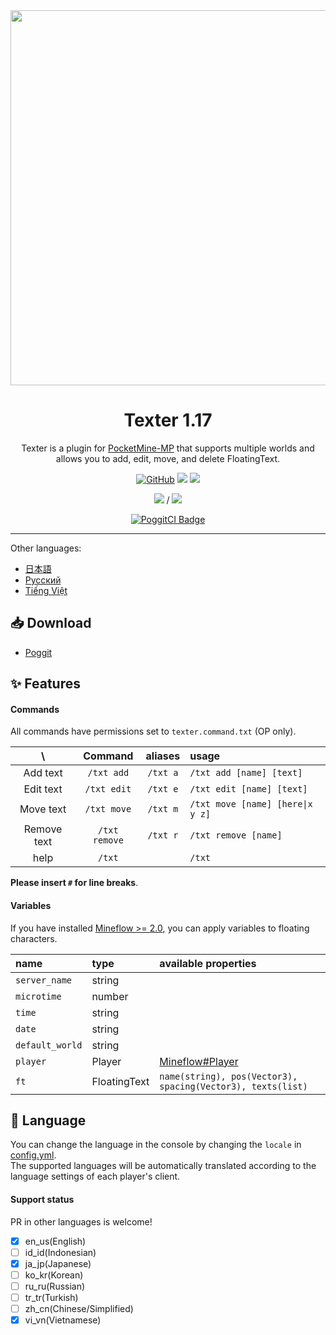<div align="center">

<img src="/assets/Texter.png" width="600px">

<h1>Texter 1.17</h1>

Texter is a plugin for [PocketMine-MP](https://github.com/pmmp/PocketMine-MP) that supports multiple worlds and allows you to add, edit, move, and delete FloatingText.

[![GitHub](https://img.shields.io/github/license/fuyutsuki/Texter?style=flat-square)](https://github.com/fuyutsuki/Texter/blob/master/LICENSE)
[![](https://poggit.pmmp.io/shield.state/Texter&style=flat-square)](https://poggit.pmmp.io/p/Texter)
[![](https://poggit.pmmp.io/shield.api/Texter&style=flat-square)](https://poggit.pmmp.io/p/Texter)

[![](https://poggit.pmmp.io/shield.dl/Texter&style=flat-square)](https://poggit.pmmp.io/p/Texter) / [![](https://poggit.pmmp.io/shield.dl.total/Texter&style=flat-square)](https://poggit.pmmp.io/p/Texter)

[![PoggitCI Badge](https://poggit.pmmp.io/ci.badge/fuyutsuki/Texter/Texter)](https://poggit.pmmp.io/ci/fuyutsuki/Texter/Texter)

</div>

***

<!--
**This branch is under development. It may contain many bugs.**
-->

Other languages:
- [日本語](/.github/readme/ja_jp.md)
- [Русский](/.github/readme/ru_ru.md)
- [Tiếng Việt](/.github/readme/vi_vn.md)


:inbox_tray: Download
-----------------------------------------

* [Poggit](https://poggit.pmmp.io/p/Texter)


:sparkles: Features
-----------------------------------------

#### Commands

All commands have permissions set to `texter.command.txt` (OP only).

| \ |Command|aliases|usage|
|:--:|:--:|:--:|:--|
|Add text|`/txt add`|`/txt a`|`/txt add [name] [text]`|
|Edit text|`/txt edit`|`/txt e`|`/txt edit [name] [text]`|
|Move text|`/txt move`|`/txt m`|`/txt move [name] [here\|x y z]`|
|Remove text|`/txt remove`|`/txt r`|`/txt remove [name]`|
|help|`/txt`||`/txt`|

**Please insert `#` for line breaks**.

#### Variables

If you have installed [Mineflow >= 2.0](https://poggit.pmmp.io/p/Mineflow), you can apply variables to floating characters.

|name|type|available properties|
|:----|:-|:----------------|
|`server_name`|string||
|`microtime`|number||
|`time`|string||
|`date`|string||
|`default_world`|string||
|`player`|Player|[Mineflow#Player](https://github.com/aieuo/Mineflow#player)|
|`ft`|FloatingText|`name(string), pos(Vector3), spacing(Vector3), texts(list)`|


:symbols: Language
-----------------------------------------

You can change the language in the console by changing the `locale` in [config.yml](/resources/config.yml).  
The supported languages will be automatically translated according to the language settings of each player's client.

#### Support status

PR in other languages is welcome!

- [x] en_us(English)
- [ ] id_id(Indonesian)
- [x] ja_jp(Japanese)
- [ ] ko_kr(Korean)
- [ ] ru_ru(Russian)
- [ ] tr_tr(Turkish)
- [ ] zh_cn(Chinese/Simplified)
- [x] vi_vn(Vietnamese)
